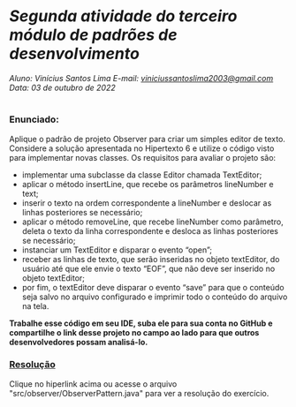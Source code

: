 # ***Segunda atividade do terceiro módulo de padrões de desenvolvimento***
_Aluno: Vinícius Santos Lima  E-mail: viniciussantoslima2003@gmail.com<br>Data: 03 de outubro de 2022_
#  

### Enunciado: 
Aplique o padrão de projeto Observer para criar um simples editor de texto. Considere a solução apresentada no Hipertexto 6 e utilize o código visto para implementar novas classes. Os requisitos para avaliar o projeto são:
<br>
- implementar uma subclasse da classe Editor chamada TextEditor;
- aplicar o método insertLine, que recebe os parâmetros lineNumber e text;
- inserir o texto na ordem correspondente a lineNumber e deslocar as linhas posteriores se necessário;
- aplicar o método removeLine, que recebe lineNumber como parâmetro, deleta o texto da linha correspondente e desloca as linhas posteriores se necessário;
- instanciar um TextEditor e disparar o evento “open”;
- receber as linhas de texto, que serão inseridas no objeto textEditor, do usuário até que ele envie o texto “EOF”, que não deve ser inserido no objeto textEditor;
- por fim, o textEditor deve disparar o evento “save” para que o conteúdo seja salvo no arquivo configurado e imprimir todo o conteúdo do arquivo na tela.

**Trabalhe esse código em seu IDE, suba ele para sua conta no GitHub e compartilhe o link desse projeto no campo ao lado para que outros desenvolvedores possam analisá-lo.**

<h3><a href="https://github.com/p4tit0/Atividades-Softex-Recife-/blob/main/Padrões%20de%20projetos/Modulo%2003/Atividade%2002/src/observer/ObserverPattern.java">Resolução</a></h3>
Clique no hiperlink acima ou acesse o arquivo "src/observer/ObserverPattern.java" para ver a resolução do exercício.<br>
